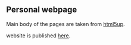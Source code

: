 ## Personal webpage

Main body of the pages are taken from [html5up](https://html5up.net/).

website is published [here](https://farzad-r.github.io/).